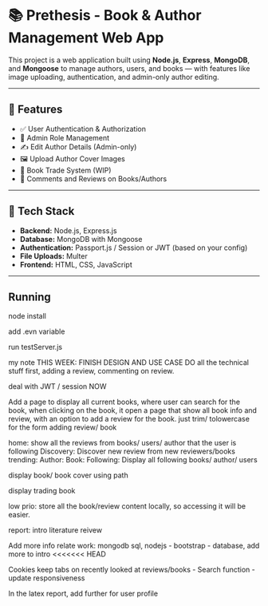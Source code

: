 # 📚 Prethesis - Book & Author Management Web App

This project is a web application built using **Node.js**, **Express**, **MongoDB**, and **Mongoose** to manage authors, users, and books — with features like image uploading, authentication, and admin-only author editing.

---

## 🚀 Features

- ✅ User Authentication & Authorization
- 🛂 Admin Role Management
- ✍️ Edit Author Details (Admin-only)
- 🖼️ Upload Author Cover Images
- 📖 Book Trade System (WIP)
- 💬 Comments and Reviews on Books/Authors

---

## 🧱 Tech Stack

- **Backend:** Node.js, Express.js
- **Database:** MongoDB with Mongoose
- **Authentication:** Passport.js / Session or JWT (based on your config)
- **File Uploads:** Multer
- **Frontend:** HTML, CSS, JavaScript

---
## Running
node install

add .evn variable

run testServer.js

my note 
THIS WEEK: FINISH DESIGN AND USE CASE
DO all the technical stuff first, adding a review, commenting on review.

deal with JWT / session NOW

Add a page to display all current books, where user can search for the book, 
when clicking on the book, it open a page that show all book info and review, with an option to add a review for the book.
just trim/ tolowercase for the form adding review/ book

home: show all the reviews from books/ users/ author that the user is following
Discovery: Discover new review from new reviewers/books
trending:
Author:
Book:
Following: Display all following books/ author/ users

display book/ book cover using path

display trading book

low prio: store all the book/review content locally, so accessing it will be easier.

report:
intro
literature reivew

Add more info relate work: mongodb sql, nodejs - bootstrap - database, add more to intro
<<<<<<< HEAD

Cookies keep tabs on recently looked at reviews/books - Search function - update responsiveness

In the latex report, add further for user profile